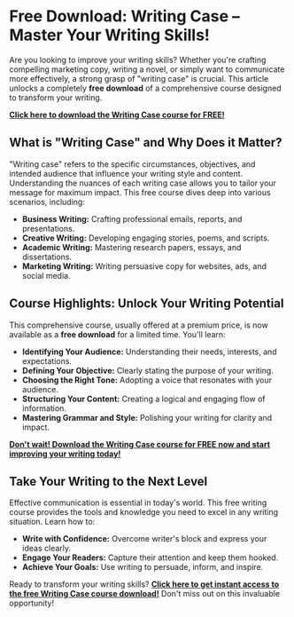 # Free Download: Writing Case – Master Your Writing Skills!

Are you looking to improve your writing skills? Whether you're crafting compelling marketing copy, writing a novel, or simply want to communicate more effectively, a strong grasp of "writing case" is crucial. This article unlocks a completely **free download** of a comprehensive course designed to transform your writing.

[**Click here to download the Writing Case course for FREE!**](https://udemywork.com/writing-case)

## What is "Writing Case" and Why Does it Matter?

"Writing case" refers to the specific circumstances, objectives, and intended audience that influence your writing style and content. Understanding the nuances of each writing case allows you to tailor your message for maximum impact. This free course dives deep into various scenarios, including:

*   **Business Writing:** Crafting professional emails, reports, and presentations.
*   **Creative Writing:** Developing engaging stories, poems, and scripts.
*   **Academic Writing:** Mastering research papers, essays, and dissertations.
*   **Marketing Writing:** Writing persuasive copy for websites, ads, and social media.

## Course Highlights: Unlock Your Writing Potential

This comprehensive course, usually offered at a premium price, is now available as a **free download** for a limited time. You'll learn:

*   **Identifying Your Audience:** Understanding their needs, interests, and expectations.
*   **Defining Your Objective:** Clearly stating the purpose of your writing.
*   **Choosing the Right Tone:** Adopting a voice that resonates with your audience.
*   **Structuring Your Content:** Creating a logical and engaging flow of information.
*   **Mastering Grammar and Style:** Polishing your writing for clarity and impact.

[**Don't wait! Download the Writing Case course for FREE now and start improving your writing today!**](https://udemywork.com/writing-case)

## Take Your Writing to the Next Level

Effective communication is essential in today's world. This free writing course provides the tools and knowledge you need to excel in any writing situation. Learn how to:

*   **Write with Confidence:** Overcome writer's block and express your ideas clearly.
*   **Engage Your Readers:** Capture their attention and keep them hooked.
*   **Achieve Your Goals:** Use writing to persuade, inform, and inspire.

Ready to transform your writing skills? **[Click here to get instant access to the free Writing Case course download!](https://udemywork.com/writing-case)** Don't miss out on this invaluable opportunity!
